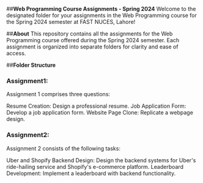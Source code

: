 ##**Web Programming Course Assignments - Spring 2024**
Welcome to the designated folder for your assignments in the Web Programming course for the Spring 2024 semester at FAST NUCES, Lahore!

##**About**
This repository contains all the assignments for the Web Programming course offered during the Spring 2024 semester. Each assignment is organized into separate folders for clarity and ease of access.

##**Folder Structure**
### Assignment1: 
Assignment 1 comprises three questions:

Resume Creation: Design a professional resume.
Job Application Form: Develop a job application form.
Website Page Clone: Replicate a webpage design.

### Assignment2: 
Assignment 2 consists of the following tasks:

Uber and Shopify Backend Design: Design the backend systems for Uber's ride-hailing service and Shopify's e-commerce platform.
Leaderboard Development: Implement a leaderboard with backend functionality.

